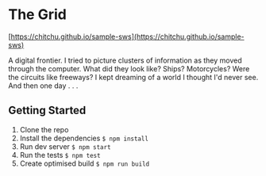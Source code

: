 # The Grid

[https://chitchu.github.io/sample-sws](https://chitchu.github.io/sample-sws)

A digital frontier. I tried to picture clusters of information as they moved through the computer. What did they look like? Ships? Motorcycles? Were the circuits like freeways? I kept dreaming of a world I thought I'd never see. And then one day . . .

## Getting Started

1. Clone the repo
1. Install the dependencies `$ npm install`
1. Run dev server `$ npm start`
1. Run the tests `$ npm test`
1. Create optimised build `$ npm run build`
